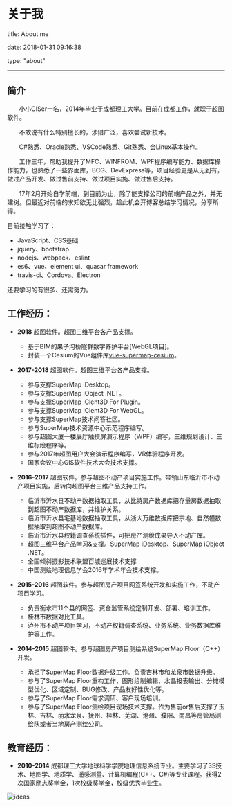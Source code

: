 # 关于我

title: About me

date: 2018-01-31 09:16:38

type: "about"

---

## 简介

&#160; &#160; &#160; &#160;小小GISer一名，2014年毕业于成都理工大学。目前在成都工作，就职于超图软件。

&#160; &#160; &#160; &#160;不敢说有什么特别擅长的，涉猎广泛，喜欢尝试新技术。

&#160; &#160; &#160; &#160;C#熟悉、Oracle熟悉、VSCode熟悉、Git熟悉、会Linux基本操作。

&#160; &#160; &#160; &#160;工作三年，帮助我提升了MFC、WINFROM、WPF程序编写能力、数据库操作能力，也熟悉了一些界面库，BCG、DevExpress等，项目经验更是从无到有，做过产品开发、做过售前支持、做过项目实施、做过售后支持。

&#160; &#160; &#160; &#160;17年2月开始自学前端，到目前为止，除了能支撑公司的前端产品之外，并无建树。但最近对前端的求知欲无比强烈，趁此机会开博客总结学习情况，分享所得。

目前接触学习了：

- JavaScript、CSS基础
- jquery、bootstrap
- nodejs、webpack、eslint
- es6、vue、element ui、quasar framework
- travis-ci、Cordova、Electron

还要学习的有很多、还需努力。

## 工作经历：

- **2018** 超图软件。超图三维平台各产品支撑。
  - 基于BIM的果子沟桥隧群数字养护平台[WebGL项目]。
  - 封装一个Cesium的Vue组件库[vue-supermap-cesium](https://github.com/zouyaoji/vue-supermap-cesium)。

- **2017-2018** 超图软件。超图三维平台各产品支撑。
  - 参与支撑SuperMap iDesktop。
  - 参与支撑SuperMap iObject .NET。
  - 参与支撑SuperMap iClent3D For Plugin。
  - 参与支撑SuperMap iClent3D For WebGL。
  - 参与支撑SuperMap技术问答社区。
  - 参与SuperMap技术资源中心示范程序编写。
  - 参与超图大厦一楼展厅触摸屏演示程序（WPF）编写，三维规划设计、三维标绘程序等。
  - 参与2017年超图用户大会演示程序编写，VR体验程序开发。
  - 国家会议中心GIS软件技术大会技术支撑。

- **2016-2017** 超图软件。参与超图不动产项目实施工作。带领山东临沂市不动产项目实施，后转向超图平台三维产品支持工作。
  - 临沂市沂水县不动产数据抽取工具，从比特房产数据库把存量房数据抽取到超图不动产数据库，并维护关系。
  - 临沂市沂水县宅基地数据抽取工具，从浙大万维数据库把宗地、自然幢数据抽取到超图不动产数据库。
  - 临沂市沂水县权籍调查系统插件，可把房产测绘成果导入不动产库。
  - 超图三维平台产品学习&支撑。SuperMap iDesktop、SuperMap iObject .NET。
  - 全国倾斜摄影技术联盟百城巡展技术支撑
  - 中国测绘地理信息学会2016年学术年会技术支撑。

- **2015-2016** 超图软件。参与超图房产项目网签系统开发和实施工作，不动产项目学习。
  - 负责衡水市11个县的网签、资金监管系统定制开发、部署、培训工作。
  - 桂林市数据对比工具。
  - 泸州市不动产项目学习，不动产权籍调查系统、业务系统、业务数据库维护等工作。

- **2014-2015** 超图软件。参与超图房产项目测绘系统SuperMap Floor（C++）开发。
  - 承担了SuperMap Floor数据升级工作。负责吉林市和龙泉市数据升级。
  - 参与了SuperMap Floor重构工作，图形绘制编辑、水晶报表输出、分摊模型优化、区域定制、BUG修改、产品友好性优化等。
  - 参与了SuperMap Floor需求调研、客户现场培训。
  - 参与了SuperMap Floor测绘项目现场技术支撑。作为售前or售后支撑了玉林、吉林、丽水龙泉、抚州、桂林、芜湖、沧州、濮阳、南昌等房管局测绘队或者当地房产测绘公司。

## 教育经历：

- **2010-2014** 成都理工大学地球科学学院地理信息系统专业。主要学习了3S技术、地图学、地质学、遥感测量、计算机编程(C++、C#)等专业课程。获得2次国家励志奖学金，1次校级奖学金，校级优秀毕业生。

![ideas](https://ws1.sinaimg.cn/large/7a5fa15ely1fnznb9sovlj228o1jlnpd)